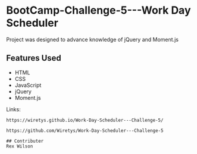 # BootCamp-Challenge-5---Work Day Scheduler

Project was designed to advance knowledge of jQuery and Moment.js


## Features Used

* HTML
* CSS
* JavaScript
* jQuery
* Moment.js


Links: 
```
https://wiretys.github.io/Work-Day-Scheduler---Challenge-5/

https://github.com/Wiretys/Work-Day-Scheduler---Challenge-5

## Contributer
Rex Wilson

